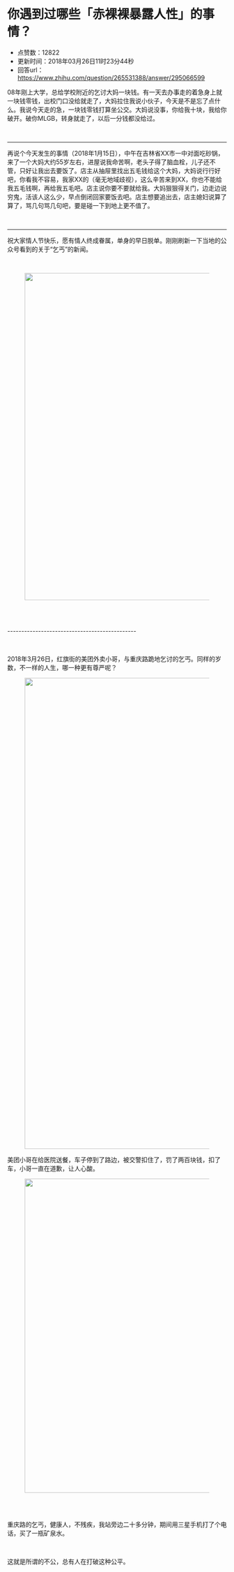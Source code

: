 # 你遇到过哪些「赤裸裸暴露人性」的事情？
- 点赞数：12822
- 更新时间：2018年03月26日11时23分44秒
- 回答url：https://www.zhihu.com/question/265531388/answer/295066599
<body>
 <p data-pid="rdARwZmf">08年刚上大学，总给学校附近的乞讨大妈一块钱。有一天去办事走的着急身上就一块钱零钱，出校门口没给就走了，大妈拉住我说小伙子，今天是不是忘了点什么。我说今天走的急，一块钱零钱打算坐公交。大妈说没事，你给我十块，我给你破开。破你MLGB，转身就走了，以后一分钱都没给过。</p>
 <p class="ztext-empty-paragraph"><br></p>
 <hr>
 <p data-pid="2-4M9MfB">再说个今天发生的事情（2018年1月15日），中午在吉林省XX市一中对面吃砂锅，来了一个大妈大约55岁左右，进屋说我命苦啊，老头子得了脑血栓，儿子还不管，只好让我出去要饭了。店主从抽屉里找出五毛钱给这个大妈，大妈说行行好吧，你看我不容易，我家XX的（毫无地域歧视），这么辛苦来到XX，你也不能给我五毛钱啊，再给我五毛吧。店主说你要不要就给我。大妈狠狠得关门，边走边说穷鬼，活该人这么少，早点倒闭回家要饭去吧。店主想要追出去，店主媳妇说算了算了，骂几句骂几句吧，要是碰一下到地上更不值了。</p>
 <p class="ztext-empty-paragraph"><br></p>
 <hr>
 <p data-pid="jVVbkaVb">祝大家情人节快乐，愿有情人终成眷属，单身的早日脱单。刚刚刷新一下当地的公众号看到的关于“乞丐”的新闻。</p>
 <p class="ztext-empty-paragraph"><br></p>
 <figure data-size="normal">
  <img data-rawheight="1334" src="https://picx.zhimg.com/50/v2-1606b64f70edb6622bd45647c532d9c0_720w.jpg?source=1940ef5c" data-size="normal" data-rawwidth="750" data-original-token="v2-1606b64f70edb6622bd45647c532d9c0" class="origin_image zh-lightbox-thumb" width="750" data-original="https://picx.zhimg.com/v2-1606b64f70edb6622bd45647c532d9c0_r.jpg?source=1940ef5c">
 </figure>
 <br>
 <br>
 <p data-pid="ranqIW9t">----------------------------------------------</p>
 <br>
 <p data-pid="grhB--kV">2018年3月26日，红旗街的美团外卖小哥，与重庆路跪地乞讨的乞丐。同样的岁数，不一样的人生，哪一种更有尊严呢？</p>
 <figure>
  <img data-rawwidth="1080" data-rawheight="1920" src="https://picx.zhimg.com/50/v2-564ae7dc2807e3ded2317bb48072bf76_720w.jpg?source=1940ef5c" data-original-token="v2-564ae7dc2807e3ded2317bb48072bf76" class="origin_image zh-lightbox-thumb" width="1080" data-original="https://pica.zhimg.com/v2-564ae7dc2807e3ded2317bb48072bf76_r.jpg?source=1940ef5c">
 </figure>
 <p data-pid="pEafMAiI">美团小哥在给医院送餐，车子停到了路边，被交警扣住了，罚了两百块钱，扣了车，小哥一直在道歉，让人心酸。</p>
 <figure>
  <img data-rawwidth="720" data-rawheight="960" src="https://pic1.zhimg.com/50/v2-9439c67a4d244a2247b4d698d0e35b09_720w.jpg?source=1940ef5c" data-original-token="v2-9439c67a4d244a2247b4d698d0e35b09" class="origin_image zh-lightbox-thumb" width="720" data-original="https://picx.zhimg.com/v2-9439c67a4d244a2247b4d698d0e35b09_r.jpg?source=1940ef5c">
 </figure>
 <br>
 <br>
 <p data-pid="cv8vpwGe">重庆路的乞丐，健康人，不残疾，我站旁边二十多分钟，期间用三星手机打了个电话，买了一瓶矿泉水。</p>
 <br>
 <p data-pid="v2x7d8Qc">这就是所谓的不公，总有人在打破这种公平。</p>
</body>